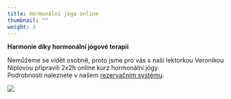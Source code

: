 ```yaml
---
title: Hormonální jóga online
thumbnail: ""
weight: 3
---
```

**Harmonie díky hormonální jógové terapii**

Nemůžeme se vidět osobně, proto jsme pro vás s naší lektorkou Veronikou Niplovou připravili 2x2h online kurz hormonální jógy. \
Podrobnosti naleznete v našem [rezervačním systému](https://vigvam.webooker.eu/Courses?semesterID=10547).

![](/images/uploads/hormonalni_joga-1-.jpg)